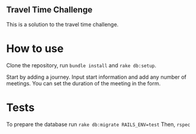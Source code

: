 ## Travel Time Challenge

This is a solution to the travel time challenge.

# How to use

Clone the repository, run `bundle install` and `rake db:setup`.

Start by adding a journey. Input start information and add any number of meetings. You can set the duration of the meeting in the form.

# Tests

To prepare the database run `rake db:migrate RAILS_ENV=test`
Then, `rspec` 